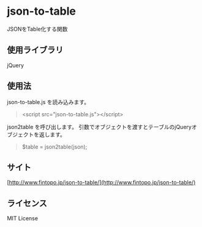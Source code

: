 # json-to-table

JSONをTable化する関数

## 使用ライブラリ

jQuery

## 使用法

json-to-table.js を読み込みます。

>  &lt;script src="json-to-table.js"&gt;&lt;/script&gt;

json2table を呼び出します。
引数でオブジェクトを渡すとテーブルのjQueryオブジェクトを返します。

> $table = json2table(json);
 

## サイト

[http://www.fintopo.jp/json-to-table/](http://www.fintopo.jp/json-to-table/)

## ライセンス

MIT License



